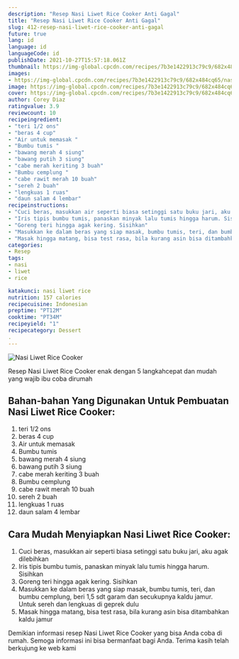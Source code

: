```yaml
---
description: "Resep Nasi Liwet Rice Cooker Anti Gagal"
title: "Resep Nasi Liwet Rice Cooker Anti Gagal"
slug: 412-resep-nasi-liwet-rice-cooker-anti-gagal
future: true
lang: id
language: id
languageCode: id
publishDate: 2021-10-27T15:57:18.061Z 
thumbnail: https://img-global.cpcdn.com/recipes/7b3e1422913c79c9/682x484cq65/nasi-liwet-rice-cooker-foto-resep-utama.png
images:
- https://img-global.cpcdn.com/recipes/7b3e1422913c79c9/682x484cq65/nasi-liwet-rice-cooker-foto-resep-utama.png
image: https://img-global.cpcdn.com/recipes/7b3e1422913c79c9/682x484cq65/nasi-liwet-rice-cooker-foto-resep-utama.png
cover: https://img-global.cpcdn.com/recipes/7b3e1422913c79c9/682x484cq65/nasi-liwet-rice-cooker-foto-resep-utama.png
author: Corey Diaz
ratingvalue: 3.9
reviewcount: 10
recipeingredient:
- "teri 1/2 ons"
- "beras 4 cup"
- "Air untuk memasak "
- "Bumbu tumis "
- "bawang merah 4 siung"
- "bawang putih 3 siung"
- "cabe merah keriting 3 buah"
- "Bumbu cemplung "
- "cabe rawit merah 10 buah"
- "sereh 2 buah"
- "lengkuas 1 ruas"
- "daun salam 4 lembar"
recipeinstructions:
- "Cuci beras, masukkan air seperti biasa setinggi satu buku jari, aku agak dilebihkan"
- "Iris tipis bumbu tumis, panaskan minyak lalu tumis hingga harum. Sisihkan"
- "Goreng teri hingga agak kering. Sisihkan"
- "Masukkan ke dalam beras yang siap masak, bumbu tumis, teri, dan bumbu cemplung, beri 1,5 sdt garam dan secukupnya kaldu jamur. Untuk sereh dan lengkuas di geprek dulu"
- "Masak hingga matang, bisa test rasa, bila kurang asin bisa ditambahkan kaldu jamur"
categories:
- Resep
tags:
- nasi
- liwet
- rice

katakunci: nasi liwet rice 
nutrition: 157 calories
recipecuisine: Indonesian
preptime: "PT12M"
cooktime: "PT34M"
recipeyield: "1"
recipecategory: Dessert
. 
---
```



![Nasi Liwet Rice Cooker](https://img-global.cpcdn.com/recipes/7b3e1422913c79c9/682x484cq65/nasi-liwet-rice-cooker-foto-resep-utama.png)

Resep Nasi Liwet Rice Cooker  enak dengan 5 langkahcepat dan mudah yang wajib ibu coba dirumah

<!--inarticleads1-->

## Bahan-bahan Yang Digunakan Untuk Pembuatan Nasi Liwet Rice Cooker:

1. teri 1/2 ons
1. beras 4 cup
1. Air untuk memasak 
1. Bumbu tumis 
1. bawang merah 4 siung
1. bawang putih 3 siung
1. cabe merah keriting 3 buah
1. Bumbu cemplung 
1. cabe rawit merah 10 buah
1. sereh 2 buah
1. lengkuas 1 ruas
1. daun salam 4 lembar



<!--inarticleads2-->

## Cara Mudah Menyiapkan Nasi Liwet Rice Cooker:

1. Cuci beras, masukkan air seperti biasa setinggi satu buku jari, aku agak dilebihkan
1. Iris tipis bumbu tumis, panaskan minyak lalu tumis hingga harum. Sisihkan
1. Goreng teri hingga agak kering. Sisihkan
1. Masukkan ke dalam beras yang siap masak, bumbu tumis, teri, dan bumbu cemplung, beri 1,5 sdt garam dan secukupnya kaldu jamur. Untuk sereh dan lengkuas di geprek dulu
1. Masak hingga matang, bisa test rasa, bila kurang asin bisa ditambahkan kaldu jamur




Demikian informasi  resep Nasi Liwet Rice Cooker   yang bisa Anda coba di rumah. Semoga informasi ini bisa bermanfaat bagi Anda. Terima kasih telah berkujung ke web kami
